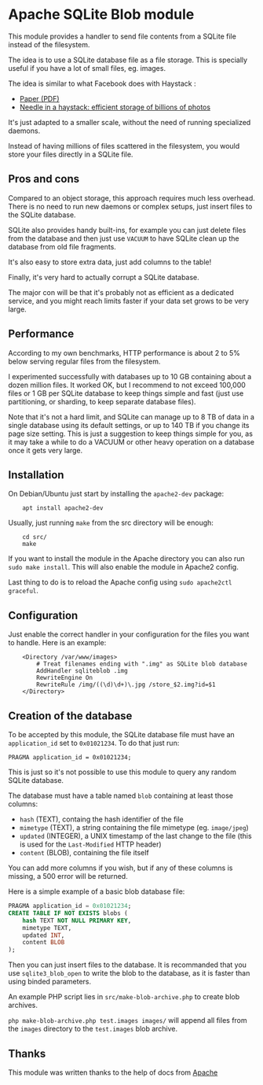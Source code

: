 # Apache SQLite Blob module

This module provides a handler to send file contents from a SQLite file instead
of the filesystem.

The idea is to use a SQLite database file as a file storage. This is specially
useful if you have a lot of small files, eg. images.

The idea is similar to what Facebook does with Haystack :

* [Paper (PDF)](https://www.usenix.org/event/osdi10/tech/full_papers/Beaver.pdf)
* [Needle in a haystack: efficient storage of billions of photos](https://code.fb.com/core-data/needle-in-a-haystack-efficient-storage-of-billions-of-photos/)

It's just adapted to a smaller scale, without the need of running specialized
daemons.

Instead of having millions of files scattered in the filesystem, you would
store your files directly in a SQLite file.

## Pros and cons

Compared to an object storage, this approach requires much less overhead. There
is no need to run new daemons or complex setups, just insert files to the
SQLite database.

SQLite also provides handy built-ins, for example you can just delete files
from the database and then just use `VACUUM` to have SQLite clean up the
database from old file fragments.

It's also easy to store extra data, just add columns to the table!

Finally, it's very hard to actually corrupt a SQLite database.

The major con will be that it's probably not as efficient as a dedicated
service, and you might reach limits faster if your data set grows to be
very large.

## Performance

According to my own benchmarks, HTTP performance is about 2 to 5% below serving
regular files from the filesystem.

I experimented successfully with databases up to 10 GB containing about a dozen
million files. It worked OK, but I recommend to not exceed 100,000 files or
1 GB per SQLite database to keep things simple and fast (just use
partitioning, or sharding, to keep separate database files).

Note that it's not a hard limit, and SQLite can manage up to 8 TB of data in a
single database using its default settings, or up to 140 TB if you change its
page size setting. This is just a suggestion to keep things simple for you, as
it may take a while to do a VACUUM or other heavy operation on a database once
it gets very large.

## Installation

On Debian/Ubuntu just start by installing the `apache2-dev` package:

```
	apt install apache2-dev
```

Usually, just running `make` from the src directory will be enough:

```
	cd src/
	make
```

If you want to install the module in the Apache directory you can also run
`sudo make install`. This will also enable the module in Apache2 config.

Last thing to do is to reload the Apache config using `sudo apache2ctl graceful`.

## Configuration

Just enable the correct handler in your configuration for the files you want to
handle. Here is an example:

```
	<Directory /var/www/images>
		# Treat filenames ending with ".img" as SQLite blob database
		AddHandler sqliteblob .img
		RewriteEngine On
		RewriteRule /img/((\d)\d+)\.jpg /store_$2.img?id=$1
	</Directory>
```



## Creation of the database

To be accepted by this module, the SQLite database file must have an
`application_id` set to `0x01021234`. To do that just run:

```
PRAGMA application_id = 0x01021234;
```

This is just so it's not possible to use this module to query any random
SQLite database.

The database must have a table named `blob` containing at least those columns:

* `hash` (TEXT), containg the hash identifier of the file
* `mimetype` (TEXT), a string containing the file mimetype (eg. `image/jpeg`)
* `updated` (INTEGER), a UNIX timestamp of the last change to the file (this is
  used for the `Last-Modified` HTTP header)
* `content` (BLOB), containing the file itself

You can add more columns if you wish, but if any of these columns is missing,
a 500 error will be returned.

Here is a simple example of a basic blob database file:

```sql
PRAGMA application_id = 0x01021234;
CREATE TABLE IF NOT EXISTS blobs (
	hash TEXT NOT NULL PRIMARY KEY,
	mimetype TEXT,
	updated INT,
	content BLOB
);
```

Then you can just insert files to the database. It is recommanded that you use
`sqlite3_blob_open` to write the blob to the database, as it is faster than
using binded parameters.

An example PHP script lies in `src/make-blob-archive.php` to create blob
archives.

`php make-blob-archive.php test.images images/` will append all files from the
`images` directory to the `test.images` blob archive.

## Thanks

This module was written thanks to the help of docs from [Apache](https://httpd.apache.org/docs/2.4/developer/modguide.html)